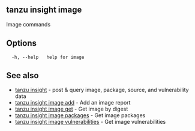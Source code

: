 ## tanzu insight image

Image commands

## <a id='options'></a>Options

```console
  -h, --help   help for image
```

## <a id='see-also'></a>See also

* [tanzu insight](tanzu_insight.hbs.md)	 - post & query image, package, source, and vulnerability data
* [tanzu insight image add](tanzu_insight_image_add.hbs.md)	 - Add an image report
* [tanzu insight image get](tanzu_insight_image_get.hbs.md)	 - Get image by digest
* [tanzu insight image packages](tanzu_insight_image_packages.hbs.md)	 - Get image packages
* [tanzu insight image vulnerabilities](tanzu_insight_image_vulnerabilities.hbs.md)	 - Get image vulnerabilities

